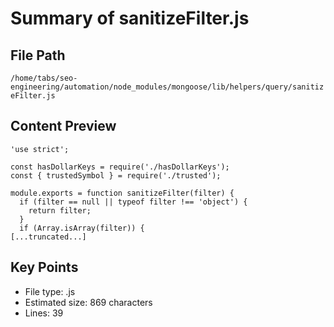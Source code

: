 # Summary of sanitizeFilter.js
  
## File Path
`/home/tabs/seo-engineering/automation/node_modules/mongoose/lib/helpers/query/sanitizeFilter.js`

## Content Preview
```
'use strict';

const hasDollarKeys = require('./hasDollarKeys');
const { trustedSymbol } = require('./trusted');

module.exports = function sanitizeFilter(filter) {
  if (filter == null || typeof filter !== 'object') {
    return filter;
  }
  if (Array.isArray(filter)) {
[...truncated...]
```

## Key Points
- File type: .js
- Estimated size: 869 characters
- Lines: 39
